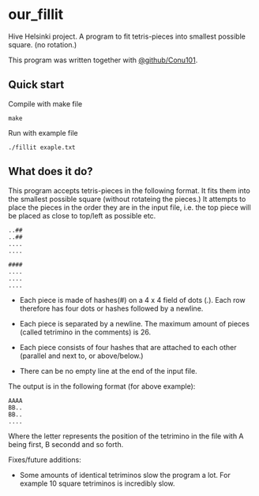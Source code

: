# our_fillit
Hive Helsinki project. A program to fit tetris-pieces into smallest possible square. (no rotation.)

This program was written together with [@github/Conu101](https://github.com/Conu101). 

## Quick start

Compile with make file
```
make
```
Run with example file
```
./fillit exaple.txt
```

## What does it do?

This program accepts tetris-pieces in the following format. It fits them into the smallest possible square (without rotateing the pieces.)
It attempts to place the pieces in the order they are in the input file, i.e. the top piece will be placed as close to top/left as possible etc.
```
..##
..##
....
....

####
....
....
....
```
- Each piece is made of hashes(#) on a 4 x 4 field of dots (.). Each row therefore has four dots or hashes followed by a newline.

- Each piece is separated by a newline. The maximum amount of pieces (called tetrimino in the comments) is 26.

- Each piece consists of four hashes that are attached to each other (parallel and next to, or above/below.)

- There can be no empty line at the end of the input file.

The output is in the following format (for above example):
```
AAAA
BB..
BB..
....
```
Where the letter represents the position of the tetrimino in the file with A being first, B secondd and so forth.

Fixes/future additions:

- Some amounts of identical tetriminos slow the program a lot. For example 10 square tetriminos is incredibly slow.
